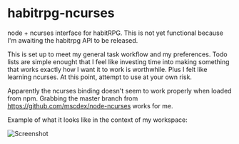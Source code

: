 habitrpg-ncurses
================

node + ncurses interface for habitRPG.  This is not yet functional because I'm awaiting the habitrpg API to be released.

This is set up to meet my general task workflow and my preferences.  Todo lists are simple enought that I feel like investing time into making something that works exactly how I want it to work is worthwhile.  Plus I felt like learning ncurses. At this point, attempt to use at your own risk.

Apparently the ncurses binding doesn't seem to work properly when loaded from npm.  Grabbing the master branch from https://github.com/mscdex/node-ncurses works for me.

Example of what it looks like in the context of my workspace:

![Screenshot](https://raw.github.com/arscan/habitrpg-ncurses/master/screenshot1.png)
